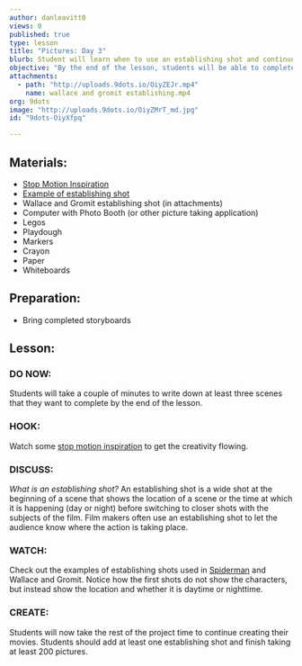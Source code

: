 ```yaml
---
author: danleavitt0
views: 0
published: true
type: lesson
title: "Pictures: Day 3"
blurb: Student will learn when to use an establishing shot and continue to capture pictures for their stop motion videos.
objective: "By the end of the lesson, students will be able to complete taking at least 200 pictures,  describe an establishing shot, and use an establishing shot to start a scene"
attachments: 
  - path: "http://uploads.9dots.io/OiyZEJr.mp4"
    name: wallace and gromit establishing.mp4
org: 9dots
image: "http://uploads.9dots.io/OiyZMrT_md.jpg"
id: "9dots-OiyXfpq"

---
```


## Materials:

- [Stop Motion Inspiration](http://vimeo.com/1105462)
- [Example of establishing shot](https://www.youtube.com/watch?v=rmF-PBPLlcA)
- Wallace and Gromit establishing shot (in attachments)
- Computer with Photo Booth (or other picture taking application)
- Legos
- Playdough
- Markers
- Crayon
- Paper
- Whiteboards

## Preparation:

- Bring completed storyboards

## Lesson:

### DO NOW:
Students will take a couple of minutes to write down at least three scenes that they want to complete by the end of the lesson.

### HOOK:
Watch some [stop motion inspiration](http://vimeo.com/1105462) to get the creativity flowing.

### DISCUSS:
_What is an establishing shot?_
An establishing shot is a wide shot at the beginning of a scene that shows the location of a scene or the time at which it is happening (day or night) before switching to closer shots with the subjects of the film. Film makers often use an establishing shot to let the audience know where the action is taking place.

### WATCH:
Check out the examples of establishing shots used in [Spiderman](https://www.youtube.com/watch?v=rmF-PBPLlcA) and Wallace and Gromit. Notice how the first shots do not show the characters, but instead show the location and whether it is daytime or nighttime.

### CREATE:
Students will now take the rest of the project time to continue creating their movies. Students should add at least one establishing shot and finish taking at least 200 pictures.
